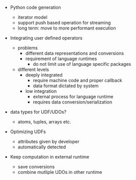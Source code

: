 - Python code generation
	- iterator model
	- support push based operation for streaming
	- long term: move to more performant execution
- Integrating user defined operators
	- problems
		- different data representations and conversions
		- requirement of language runtimes
			- do not limit use of language specific packages
	- different levels
		- deeply integrated
			- require machine code and proper callback
			- data format dictated by system
		- low integration
			- external process for language runtime
			- requires data conversion/serialization

- data types for UDF/UDOs?
	- atoms, tuples, arrays etc.
- Optimizing UDFs
	- attributes given by developer
	- automatically detected
- Keep computation in external runtime
	- save conversions
	- combine mutliple UDOs in other runtime